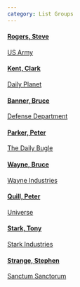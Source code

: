 ```yaml
---
category: List Groups
---
```


<div class="list-group list-group-cards">
    <a class="list-group-item primary" href="#">
      <h4 class="list-group-item-heading">Rogers, Steve</h4>
      <p class="list-group-item-text">US Army</p>
    </a>
    <a class="list-group-item secondary" href="#">
      <h4 class="list-group-item-heading">Kent, Clark</h4>
      <p class="list-group-item-text">Daily Planet</p>
    </a>
    <a class="list-group-item success" href="#">
      <h4 class="list-group-item-heading">Banner, Bruce</h4>
      <p class="list-group-item-text">Defense Department</p>
    </a>
    <a class="list-group-item danger" href="#">
      <h4 class="list-group-item-heading">Parker, Peter</h4>
      <p class="list-group-item-text">The Daily Bugle</p>
    </a>
    <a class="list-group-item warning" href="#">
      <h4 class="list-group-item-heading">Wayne, Bruce</h4>
      <p class="list-group-item-text">Wayne Industries</p>
    </a>
    <a class="list-group-item info" href="#">
      <h4 class="list-group-item-heading">Quill, Peter</h4>
      <p class="list-group-item-text">Universe</p>
    </a>
    <a class="list-group-item light" href="#">
      <h4 class="list-group-item-heading">Stark, Tony</h4>
      <p class="list-group-item-text">Stark Industries</p>
    </a>
    <a class="list-group-item dark" href="#">
      <h4 class="list-group-item-heading">Strange, Stephen</h4>
      <p class="list-group-item-text">Sanctum Sanctorum</p>
    </a>
  </div>
